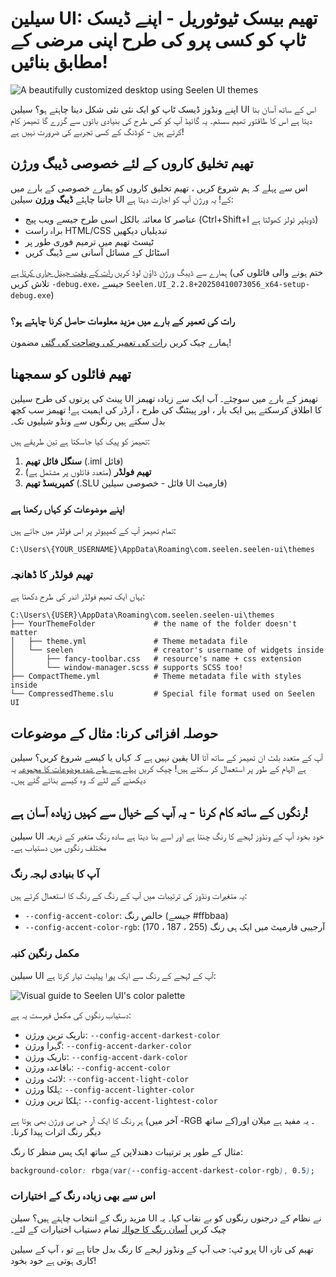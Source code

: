 # سیلین UI: تھیم بیسک ٹیوٹوریل - اپنے ڈیسک ٹاپ کو کسی پرو کی طرح اپنی مرضی کے مطابق بنائیں!

![A beautifully customized desktop using Seelen UI themes](https://raw.githubusercontent.com/Seelen-Inc/sl-blogs/refs/heads/master/blog/seelen-ui-theme-tutorial/image.png)

اپنے ونڈوز ڈیسک ٹاپ کو ایک نئی نئی شکل دینا چاہتے ہو؟ سیلین UI اس کے ساتھ آسان
بنا دیتا ہے اس کا طاقتور تھیم سسٹم۔ یہ گائیڈ آپ کو کس طرح کی بنیادی باتوں سے
گزرے گا تھیمز کام کرتے ہیں - کوڈنگ کے کسی تجربے کی ضرورت نہیں ہے!

## تھیم تخلیق کاروں کے لئے خصوصی ڈیبگ ورژن

اس سے پہلے کہ ہم شروع کریں ، تھیم تخلیق کاروں کو ہمارے خصوصی کے بارے میں جاننا
چاہئے **ڈیبگ ورژن** سیلین UI کے! یہ ورژن آپ کو اجازت دیتا ہے:

- عناصر کا معائنہ بالکل اسی طرح جیسے ویب پیج (Ctrl+Shift+I ڈویلپر ٹولز کھولتا
  ہے)
- براہ راست HTML/CSS تبدیلیاں دیکھیں
- ٹیسٹ تھیم میں ترمیم فوری طور پر
- اسٹائل کے مسائل آسانی سے ڈیبگ کریں

ہمارے سے ڈیبگ ورژن ڈاؤن لوڈ کریں
[رات کے وقت چینل جاری کرتا ہے](https://seelen.io/apps/seelen-ui/releases/nightly)
(ختم ہونے والی فائلوں کی تلاش کریں `-debug.exe`، جیسے
`Seelen.UI_2.2.8+20250410073056_x64-setup-debug.exe`)

### رات کی تعمیر کے بارے میں مزید معلومات حاصل کرنا چاہتے ہو؟

ہمارے چیک کریں
[رات کی تعمیر کی وضاحت کی گئی](https://seelen.io/blog/seelen-ui-nightly) مضمون!

## تھیم فائلوں کو سمجھنا

پینٹ کی پرتوں کی طرح سیلین UI تھیمز کے بارے میں سوچئے۔ آپ ایک سے زیادہ تھیمز کا
اطلاق کرسکتے ہیں ایک بار ، اور پینٹنگ کی طرح ، آرڈر کی اہمیت ہے! تھیمز سب کچھ بدل
سکتے ہیں رنگوں سے ونڈو شیلیوں تک۔

تھیمز کو پیک کیا جاسکتا ہے تین طریقے ہیں:

1. **سنگل فائل تھیم** (.iml فائل)
2. **تھیم فولڈر** (متعدد فائلوں پر مشتمل ہے)
3. **کمپریسڈ تھیم** (.SLU فائل - خصوصی سیلین UI فارمیٹ)

### اپنے موضوعات کو کہاں رکھنا ہے

تمام تھیمز آپ کے کمپیوٹر پر اس فولڈر میں جاتے ہیں:

```text
C:\Users\{YOUR_USERNAME}\AppData\Roaming\com.seelen.seelen-ui\themes
```

### تھیم فولڈر کا ڈھانچہ

یہاں ایک تھیم فولڈر اندر کی طرح دکھتا ہے:

```text
C:\Users\{USER}\AppData\Roaming\com.seelen.seelen-ui\themes
├── YourThemeFolder             # the name of the folder doesn't matter
│   ├── theme.yml               # Theme metadata file
│   └── seelen                  # creator's username of widgets inside
│       ├── fancy-toolbar.css   # resource's name + css extension
│       └── window-manager.scss # supports SCSS too!
├── CompactTheme.yml            # Theme metadata file with styles inside
└── CompressedTheme.slu         # Special file format used on Seelen UI
```

## حوصلہ افزائی کرنا: مثال کے موضوعات

یقین نہیں ہے کہ کہاں یا کیسے شروع کریں؟ سیلین UI آپ کے متعدد بلٹ ان تھیمز کے
ساتھ آتا ہے الہام کے طور پر استعمال کر سکتے ہیں! چیک کریں
[پہلے سے طے شدہ موضوعات کا مجموعہ](https://github.com/eythaann/Seelen-UI/tree/master/static/themes)
یہ دیکھنے کے لئے کہ وہ کیسے بنائے گئے ہیں۔

## رنگوں کے ساتھ کام کرنا - یہ آپ کے خیال سے کہیں زیادہ آسان ہے!

سیلین UI خود بخود آپ کے ونڈوز لہجے کا رنگ چنتا ہے اور اسے بنا دیتا ہے سادہ رنگ
متغیر کے ذریعہ مختلف رنگوں میں دستیاب ہے۔

### آپ کا بنیادی لہجہ رنگ

یہ متغیرات ونڈوز کی ترتیبات میں آپ کے رنگ کے رنگ کا استعمال کرتے ہیں:

- `--config-accent-color`: خالص رنگ (جیسے #ffbbaa)
- `--config-accent-color-rgb`: آرجیبی فارمیٹ میں ایک ہی رنگ (255 ، 187 ، 170)

### مکمل رنگین کنبہ

سیلین UI آپ کے لہجے کے رنگ سے ایک پورا پیلیٹ تیار کرتا ہے:

![Visual guide to Seelen UI's color palette](https://raw.githubusercontent.com/Seelen-Inc/sl-blogs/refs/heads/master/blog/seelen-ui-theme-tutorial/colors.png)

دستیاب رنگوں کی مکمل فہرست یہ ہے:

- تاریک ترین ورژن: `--config-accent-darkest-color`
- گہرا ورژن: `--config-accent-darker-color`
- تاریک ورژن: `--config-accent-dark-color`
- باقاعدہ ورژن: `--config-accent-color`
- لائٹ ورژن: `--config-accent-light-color`
- ہلکا ورژن: `--config-accent-lighter-color`
- ہلکا ترین ورژن: `--config-accent-lightest-color`

ہر رنگ کا ایک آر جی بی ورژن بھی ہوتا ہے (آخر میں -RGB کے ساتھ)۔ یہ مفید ہے میلان
اور دیگر رنگ اثرات پیدا کرنا۔

مثال کے طور پر ترتیبات دھندلاپن کے ساتھ ایک پس منظر کا رنگ:

```css
background-color: rbga(var(--config-accent-darkest-color-rgb), 0.5);
```

### اس سے بھی زیادہ رنگ کے اختیارات

مزید رنگ کے انتخاب چاہتے ہیں؟ سیلن UI نے نظام کے درجنوں رنگوں کو بے نقاب کیا۔ یہ
چیک کریں
[آسان رنگ کا حوالہ](https://gist.github.com/eythaann/cd9a3cda0206ce23a17f5ea00ec2ba06)
تمام دستیاب اختیارات کے لئے۔

پرو ٹپ: جب آپ کے ونڈوز لہجے کا رنگ بدل جاتا ہے تو ، آپ کے سیلین UI تھیم کی تازہ
کاری ہوتی ہے خود بخود!
